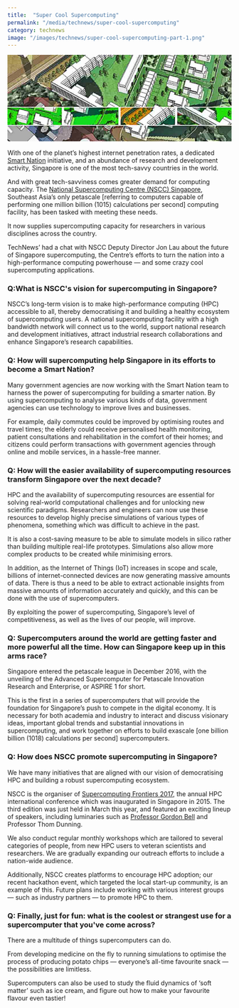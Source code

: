 ```yaml
---
title:  "Super Cool Supercomputing"
permalink: "/media/technews/super-cool-supercomputing"
category: technews
image: "/images/technews/super-cool-supercomputing-part-1.png"
---
```


![Super Cool Supercomputing](/images/technews/super-cool-supercomputing-part-1.png)

With one of the planet’s highest internet penetration rates, a dedicated [Smart Nation](https://www.smartnation.sg/) initiative, and an abundance of research and development activity, Singapore is one of the most tech-savvy countries in the world.

And with great tech-savviness comes greater demand for computing capacity. The [National Supercomputing Centre (NSCC) Singapore](https://www.nscc.sg/), Southeast Asia’s only petascale [referring to computers capable of performing one million billion (1015) calculations per second] computing facility, has been tasked with meeting these needs.

It now supplies supercomputing capacity for researchers in various disciplines across the country.

TechNews’ had a chat with NSCC Deputy Director Jon Lau about the future of Singapore supercomputing, the Centre’s efforts to turn the nation into a high-performance computing powerhouse — and some crazy cool supercomputing applications.

### **Q:What is NSCC's vision for supercomputing in Singapore?**
NSCC’s long-term vision is to make high-performance computing (HPC) accessible to all, thereby democratising it and building a healthy ecosystem of supercomputing users. A national supercomputing facility with a high bandwidth network will connect us to the world, support national research and development initiatives, attract industrial research collaborations and enhance Singapore’s research capabilities.

### **Q: How will supercomputing help Singapore in its efforts to become a Smart Nation?**
Many government agencies are now working with the Smart Nation team to harness the power of supercomputing for building a smarter nation. By using supercomputing to analyse various kinds of data, government agencies can use technology to improve lives and businesses.

For example, daily commutes could be improved by optimising routes and travel times; the elderly could receive personalised health monitoring, patient consultations and rehabilitation in the comfort of their homes; and citizens could perform transactions with government agencies through online and mobile services, in a hassle-free manner.

### **Q: How will the easier availability of supercomputing resources transform Singapore over the next decade?**
HPC and the availability of supercomputing resources are essential for solving real-world computational challenges and for unlocking new scientific paradigms. Researchers and engineers can now use these resources to develop highly precise simulations of various types of phenomena, something which was difficult to achieve in the past.

It is also a cost-saving measure to be able to simulate models in silico rather than building multiple real-life prototypes. Simulations also allow more complex products to be created while minimising errors.

In addition, as the Internet of Things (IoT) increases in scope and scale, billions of internet-connected devices are now generating massive amounts of data. There is thus a need to be able to extract actionable insights from massive amounts of information accurately and quickly, and this can be done with the use of supercomputers.

By exploiting the power of supercomputing, Singapore’s level of competitiveness, as well as the lives of our people, will improve.

### **Q: Supercomputers around the world are getting faster and more powerful all the time. How can Singapore keep up in this arms race?**
Singapore entered the petascale league in December 2016, with the unveiling of the Advanced Supercomputer for Petascale Innovation Research and Enterprise, or ASPIRE 1 for short.

This is the first in a series of supercomputers that will provide the foundation for Singapore’s push to compete in the digital economy. It is necessary for both academia and industry to interact and discuss visionary ideas, important global trends and substantial innovations in supercomputing, and work together on efforts to build exascale [one billion billion (1018) calculations per second] supercomputers.

### **Q: How does NSCC promote supercomputing in Singapore?**
We have many initiatives that are aligned with our vision of democratising HPC and building a robust supercomputing ecosystem.

NSCC is the organiser of [Supercomputing Frontiers 2017](https://www.tech.gov.sg/technews/innovation/2017/04/10/07/26/beyond-the-frontiers-of-supercomputing), the annual HPC international conference which was inaugurated in Singapore in 2015. The third edition was just held in March this year, and featured an exciting lineup of speakers, including luminaries such as [Professor Gordon Bell](https://www.tech.gov.sg/technews/opinions/2017/04/15/14/18/the-prize-of-computing-future) and Professor Thom Dunning.

We also conduct regular monthly workshops which are tailored to several categories of people, from new HPC users to veteran scientists and researchers. We are gradually expanding our outreach efforts to include a nation-wide audience.

Additionally, NSCC creates platforms to encourage HPC adoption; our recent hackathon event, which targeted the local start-up community, is an example of this. Future plans include working with various interest groups — such as industry partners — to promote HPC to them.

### **Q: Finally, just for fun: what is the coolest or strangest use for a supercomputer that you've come across?**

There are a multitude of things supercomputers can do.

From developing medicine on the fly to running simulations to optimise the process of producing potato chips — everyone’s all-time favourite snack — the possibilities are limitless.

Supercomputers can also be used to study the fluid dynamics of ‘soft matter’ such as ice cream, and figure out how to make your favourite flavour even tastier!
